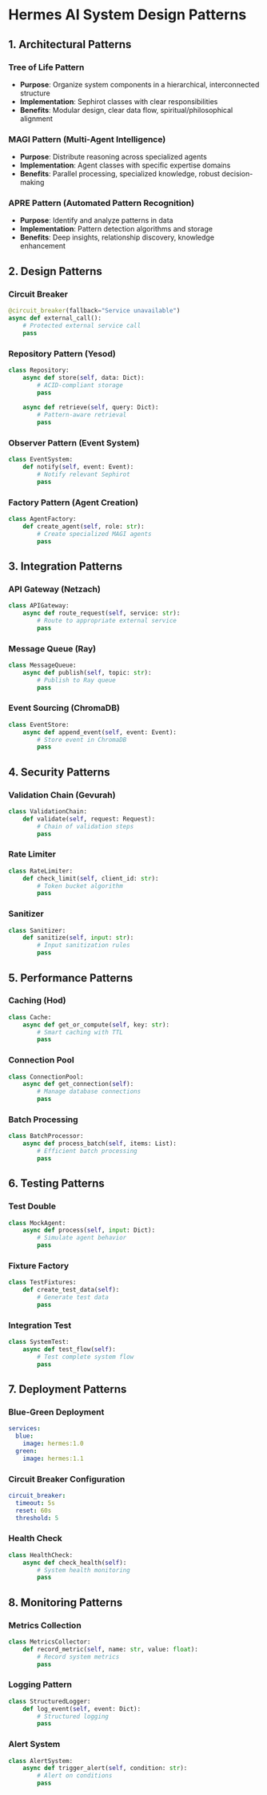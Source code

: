 # Hermes AI System Design Patterns

## 1. Architectural Patterns

### Tree of Life Pattern
- **Purpose**: Organize system components in a hierarchical, interconnected structure
- **Implementation**: Sephirot classes with clear responsibilities
- **Benefits**: Modular design, clear data flow, spiritual/philosophical alignment

### MAGI Pattern (Multi-Agent Intelligence)
- **Purpose**: Distribute reasoning across specialized agents
- **Implementation**: Agent classes with specific expertise domains
- **Benefits**: Parallel processing, specialized knowledge, robust decision-making

### APRE Pattern (Automated Pattern Recognition)
- **Purpose**: Identify and analyze patterns in data
- **Implementation**: Pattern detection algorithms and storage
- **Benefits**: Deep insights, relationship discovery, knowledge enhancement

## 2. Design Patterns

### Circuit Breaker
```python
@circuit_breaker(fallback="Service unavailable")
async def external_call():
    # Protected external service call
    pass
```

### Repository Pattern (Yesod)
```python
class Repository:
    async def store(self, data: Dict):
        # ACID-compliant storage
        pass
        
    async def retrieve(self, query: Dict):
        # Pattern-aware retrieval
        pass
```

### Observer Pattern (Event System)
```python
class EventSystem:
    def notify(self, event: Event):
        # Notify relevant Sephirot
        pass
```

### Factory Pattern (Agent Creation)
```python
class AgentFactory:
    def create_agent(self, role: str):
        # Create specialized MAGI agents
        pass
```

## 3. Integration Patterns

### API Gateway (Netzach)
```python
class APIGateway:
    async def route_request(self, service: str):
        # Route to appropriate external service
        pass
```

### Message Queue (Ray)
```python
class MessageQueue:
    async def publish(self, topic: str):
        # Publish to Ray queue
        pass
```

### Event Sourcing (ChromaDB)
```python
class EventStore:
    async def append_event(self, event: Event):
        # Store event in ChromaDB
        pass
```

## 4. Security Patterns

### Validation Chain (Gevurah)
```python
class ValidationChain:
    def validate(self, request: Request):
        # Chain of validation steps
        pass
```

### Rate Limiter
```python
class RateLimiter:
    def check_limit(self, client_id: str):
        # Token bucket algorithm
        pass
```

### Sanitizer
```python
class Sanitizer:
    def sanitize(self, input: str):
        # Input sanitization rules
        pass
```

## 5. Performance Patterns

### Caching (Hod)
```python
class Cache:
    async def get_or_compute(self, key: str):
        # Smart caching with TTL
        pass
```

### Connection Pool
```python
class ConnectionPool:
    async def get_connection(self):
        # Manage database connections
        pass
```

### Batch Processing
```python
class BatchProcessor:
    async def process_batch(self, items: List):
        # Efficient batch processing
        pass
```

## 6. Testing Patterns

### Test Double
```python
class MockAgent:
    async def process(self, input: Dict):
        # Simulate agent behavior
        pass
```

### Fixture Factory
```python
class TestFixtures:
    def create_test_data(self):
        # Generate test data
        pass
```

### Integration Test
```python
class SystemTest:
    async def test_flow(self):
        # Test complete system flow
        pass
```

## 7. Deployment Patterns

### Blue-Green Deployment
```yaml
services:
  blue:
    image: hermes:1.0
  green:
    image: hermes:1.1
```

### Circuit Breaker Configuration
```yaml
circuit_breaker:
  timeout: 5s
  reset: 60s
  threshold: 5
```

### Health Check
```python
class HealthCheck:
    async def check_health(self):
        # System health monitoring
        pass
```

## 8. Monitoring Patterns

### Metrics Collection
```python
class MetricsCollector:
    def record_metric(self, name: str, value: float):
        # Record system metrics
        pass
```

### Logging Pattern
```python
class StructuredLogger:
    def log_event(self, event: Dict):
        # Structured logging
        pass
```

### Alert System
```python
class AlertSystem:
    async def trigger_alert(self, condition: str):
        # Alert on conditions
        pass
```
